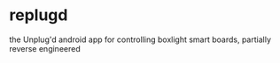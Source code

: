 # replugd

the Unplug'd android app for controlling boxlight smart
boards, partially reverse engineered

